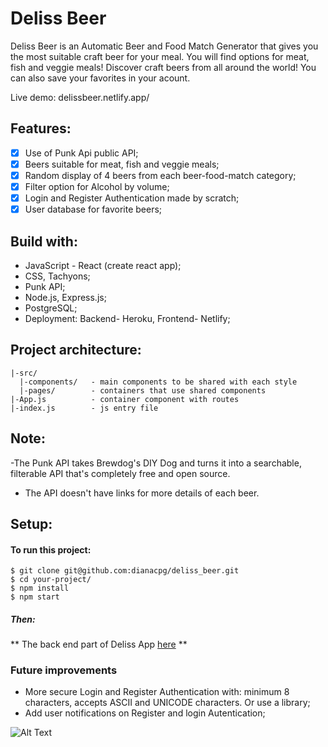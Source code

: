 # Deliss Beer

Deliss Beer is an Automatic Beer and Food Match Generator that gives
you the most suitable craft beer for your meal. You will find
options for meat, fish and veggie meals! Discover craft beers from
all around the world! You can also save your favorites in
your acount.

Live demo: delissbeer.netlify.app/

## Features:

- [x] Use of Punk Api public API;
- [x] Beers suitable for meat, fish and veggie meals;
- [x] Random display of 4 beers from each beer-food-match category;
- [x] Filter option for Alcohol by volume;
- [x] Login and Register Authentication made by scratch;
- [x] User database for favorite beers;

## Build with:

- JavaScript - React (create react app);
- CSS, Tachyons;
- Punk API;
- Node.js, Express.js;
- PostgreSQL;
- Deployment: Backend- Heroku, Frontend- Netlify;

## Project architecture:

```
|-src/
  |-components/   - main components to be shared with each style
  |-pages/        - containers that use shared components
|-App.js          - container component with routes
|-index.js        - js entry file

```

## Note:

-The Punk API takes Brewdog's DIY Dog and turns it into a searchable, filterable API that's completely free and open source.

- The API doesn't have links for more details of each beer.

## Setup:

#### To run this project:

```
$ git clone git@github.com:dianacpg/deliss_beer.git
$ cd your-project/
$ npm install
$ npm start

```

##### Then:

** The back end part of Deliss App [here](https://github.com/dianacpg/delissbackend) **

### Future improvements

- More secure Login and Register Authentication with: minimum 8 characters, accepts ASCII and UNICODE characters. Or use a library;
- Add user notifications on Register and login Autentication;

![Alt Text](https://media.giphy.com/media/3o85xjSETVG3OpPyx2/giphy.gif)
